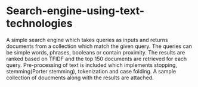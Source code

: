 # Search-engine-using-text-technologies

A simple search engine which takes queries as inputs and returns documents from a collection which match the given query.
The queries can be simple words, phrases, booleans or contain proximity.
The results are ranked based on TFIDF and the top 150 documents are retrieved for each query.
Pre-processing of text is included which implements stopping, stemming(Porter stemming), tokenization and case folding.
A sample collection of doucments along with the results are attached.
